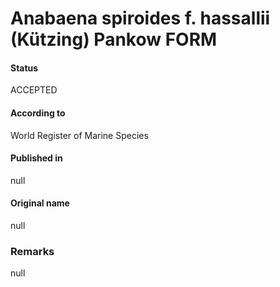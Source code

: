 # Anabaena spiroides f. hassallii (Kützing) Pankow FORM

#### Status
ACCEPTED

#### According to
World Register of Marine Species

#### Published in
null

#### Original name
null

### Remarks
null